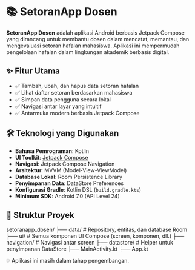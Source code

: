 # 📚 SetoranApp Dosen

**SetoranApp Dosen** adalah aplikasi Android berbasis Jetpack Compose yang dirancang untuk membantu dosen dalam mencatat, memantau, dan mengevaluasi setoran hafalan mahasiswa. Aplikasi ini mempermudah pengelolaan hafalan dalam lingkungan akademik berbasis digital.

## ✨ Fitur Utama

- ✅ Tambah, ubah, dan hapus data setoran hafalan
- ✅ Lihat daftar setoran berdasarkan mahasiswa
- ✅ Simpan data pengguna secara lokal
- ✅ Navigasi antar layar yang intuitif
- ✅ Antarmuka modern berbasis Jetpack Compose

## 🛠️ Teknologi yang Digunakan

- **Bahasa Pemrograman**: Kotlin  
- **UI Toolkit**: [Jetpack Compose](https://developer.android.com/jetpack/compose)  
- **Navigasi**: Jetpack Compose Navigation  
- **Arsitektur**: MVVM (Model-View-ViewModel)  
- **Database Lokal**: Room Persistence Library  
- **Penyimpanan Data**: DataStore Preferences  
- **Konfigurasi Gradle**: Kotlin DSL (`build.gradle.kts`)  
- **Minimum SDK**: Android 7.0 (API Level 24)

## 📁 Struktur Proyek
setoranapp_dosen/
├── data/             # Repository, entitas, dan database Room
├── ui/               # Semua komponen UI Compose (screen, komponen, dll.)
├── navigation/       # Navigasi antar screen
├── datastore/        # Helper untuk penyimpanan DataStore
├── MainActivity.kt
├── App.kt

💡 Aplikasi ini masih dalam tahap pengembangan.
